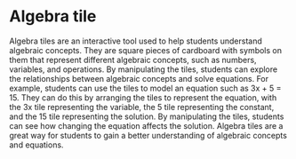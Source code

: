 # Algebra tile

Algebra tiles are an interactive tool used to help students understand algebraic concepts. They are square pieces of cardboard with symbols on them that represent different algebraic concepts, such as numbers, variables, and operations. By manipulating the tiles, students can explore the relationships between algebraic concepts and solve equations. For example, students can use the tiles to model an equation such as 3x + 5 = 15. They can do this by arranging the tiles to represent the equation, with the 3x tile representing the variable, the 5 tile representing the constant, and the 15 tile representing the solution. By manipulating the tiles, students can see how changing the equation affects the solution. Algebra tiles are a great way for students to gain a better understanding of algebraic concepts and equations.
